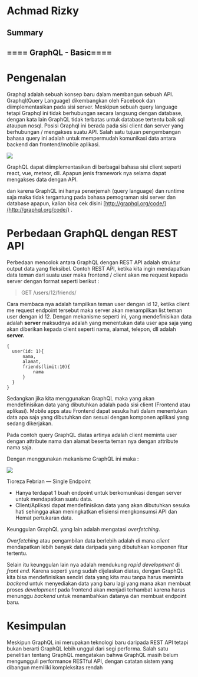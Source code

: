# Achmad Rizky

## Summary

## ==== GraphQL - Basic====

# Pengenalan

Graphql adalah sebuah konsep baru dalam membangun sebuah API. Graphql(Query Language) dikembangkan oleh Facebook dan diimplementasikan pada sisi server. Meskipun sebuah query language tetapi Graphql ini tidak berhubungan secara langsung dengan database, dengan kata lain GraphQL tidak terbatas untuk database tertentu baik sql ataupun nosql. Posisi Graphql ini berada pada sisi client dan server yang berhubungan / mengakses suatu API. Salah satu tujuan pengembangan bahasa query ini adalah untuk mempermudah komunikasi data antara backend dan frontend/mobile aplikasi.

![](https://miro.medium.com/max/1400/1*2MaGYRypY3rG_4F3VcFoFQ.png)

GraphQL dapat diimplementasikan di berbagai bahasa sisi client seperti react, vue, meteor, dll. Apapun jenis framework nya selama dapat mengakses data dengan API.

dan karena GraphQL ini hanya penerjemah (query language) dan runtime saja maka tidak tergantung pada bahasa pemograman sisi server dan database apapun, kalian bisa cek disini [http://graphql.org/code/](http://graphql.org/code/) .

# Perbedaan GraphQL dengan REST API

Perbedaan mencolok antara GraphQL dengan REST API adalah struktur output data yang fleksibel. Contoh REST API, ketika kita ingin mendapatkan data teman dari suatu user maka frontend / client akan me request kepada server dengan format seperti berikut :

> GET /users/12/friends/

Cara membaca nya adalah tampilkan teman user dengan id 12, ketika client me request endpoint tersebut maka server akan menampilkan list teman user dengan id 12. Dengan mekanisme seperti ini, yang mendefinisikan data adalah **server** maksudnya adalah yang menentukan data user apa saja yang akan diberikan kepada client seperti nama, alamat, telepon, dll adalah **server.**

    {
      user(id: 1){
          nama,
          alamat,
          friends(limit:10){
              nama
          }
      }
    }

Sedangkan jika kita menggunakan GraphQL maka yang akan mendefinisikan data yang dibutuhkan adalah pada sisi client (Frontend atau aplikasi). Mobile apps atau Frontend dapat sesuka hati dalam menentukan data apa saja yang dibutuhkan dan sesuai dengan komponen aplikasi yang sedang dikerjakan.

Pada contoh query GraphQL diatas artinya adalah client meminta user dengan attribute nama dan alamat beserta teman nya dengan attribute nama saja.

Dengan menggunakan mekanisme GraphQL ini maka :

![](https://miro.medium.com/max/1400/1*ATpDxId80qX_lx8Z84Bqjw.png)

Tioreza Febrian — Single Endpoint

- Hanya terdapat 1 buah endpoint untuk berkomunikasi dengan server untuk mendapatkan suatu data.
- Client/Aplikasi dapat mendefinisikan data yang akan dibutuhkan sesuka hati sehingga akan meningkatkan efisiensi mengkonsumsi API dan Hemat pertukaran data.

Keunggulan GraphQL yang lain adalah mengatasi _overfetching_.

_Overfetching_ atau pengambilan data berlebih adalah di mana _client_ mendapatkan lebih banyak data daripada yang dibutuhkan komponen fitur tertentu.

Selain itu keunggulan lain nya adalah mendukung _rapid development_ di _front end._ Karena seperti yang sudah dijelaskan diatas, dengan GraphQL kita bisa mendefinisikan sendiri data yang kita mau tanpa harus meminta _backend_ untuk menyediakan data yang baru lagi yang mana akan membuat proses _development_ pada frontend akan menjadi terhambat karena harus menunggu _backend_ untuk menambahkan datanya dan membuat endpoint baru.

# Kesimpulan

Meskipun GraphQL ini merupakan teknologi baru daripada REST API tetapi bukan berarti GraphQL lebih unggul dari segi performa. Salah satu penelitian tentang GraphQL mengatakan bahwa GraphQL masih belum mengungguli performance RESTful API, dengan catatan sistem yang dibangun memiliki kompleksitas rendah
